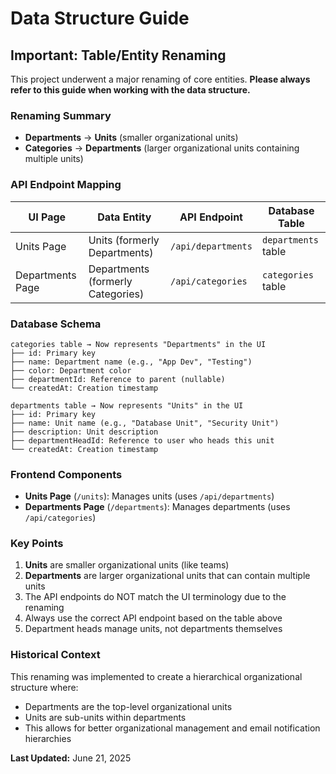 # Data Structure Guide

## Important: Table/Entity Renaming

This project underwent a major renaming of core entities. **Please always refer to this guide when working with the data structure.**

### Renaming Summary
- **Departments** → **Units** (smaller organizational units)
- **Categories** → **Departments** (larger organizational units containing multiple units)

### API Endpoint Mapping
| UI Page | Data Entity | API Endpoint | Database Table |
|---------|-------------|--------------|----------------|
| Units Page | Units (formerly Departments) | `/api/departments` | `departments` table |
| Departments Page | Departments (formerly Categories) | `/api/categories` | `categories` table |

### Database Schema
```
categories table → Now represents "Departments" in the UI
├── id: Primary key
├── name: Department name (e.g., "App Dev", "Testing")
├── color: Department color
├── departmentId: Reference to parent (nullable)
└── createdAt: Creation timestamp

departments table → Now represents "Units" in the UI  
├── id: Primary key
├── name: Unit name (e.g., "Database Unit", "Security Unit")
├── description: Unit description
├── departmentHeadId: Reference to user who heads this unit
└── createdAt: Creation timestamp
```

### Frontend Components
- **Units Page** (`/units`): Manages units (uses `/api/departments`)
- **Departments Page** (`/departments`): Manages departments (uses `/api/categories`)

### Key Points
1. **Units** are smaller organizational units (like teams)
2. **Departments** are larger organizational units that can contain multiple units
3. The API endpoints do NOT match the UI terminology due to the renaming
4. Always use the correct API endpoint based on the table above
5. Department heads manage units, not departments themselves

### Historical Context
This renaming was implemented to create a hierarchical organizational structure where:
- Departments are the top-level organizational units
- Units are sub-units within departments
- This allows for better organizational management and email notification hierarchies

**Last Updated:** June 21, 2025